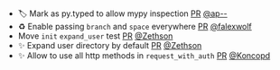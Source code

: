 - 🏷️ Mark as py.typed to allow mypy inspection [PR](https://github.com/laminlabs/lamindb/pull/2822) [@ap--](https://github.com/ap--)
- ♻️ Enable passing `branch` and `space` everywhere [PR](https://github.com/laminlabs/lamindb/pull/2821) [@falexwolf](https://github.com/falexwolf)
- Move `init` `expand_user` test [PR](https://github.com/laminlabs/lamindb-setup/pull/1045) [@Zethson](https://github.com/Zethson)
- ✨ Expand user directory by default [PR](https://github.com/laminlabs/lamindb-setup/pull/1019) [@Zethson](https://github.com/Zethson)
- ✨ Allow to use all http methods in `request_with_auth` [PR](https://github.com/laminlabs/lamindb-setup/pull/1044) [@Koncopd](https://github.com/Koncopd)
